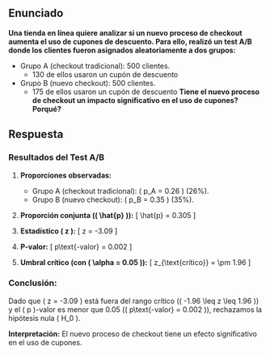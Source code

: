 ## Enunciado

**Una tienda en línea quiere analizar si un nuevo proceso de checkout aumenta el uso de cupones de descuento. Para ello, realizó un test A/B donde los clientes fueron asignados aleatoriamente a dos grupos:**
- Grupo A (checkout tradicional): 500 clientes.
  - 130 de ellos usaron un cupón de descuento
- Grupo B (nuevo checkout): 500 clientes.
  - 175 de ellos usaron un cupón de descuento
**Tiene el nuevo proceso de checkout un impacto significativo en el uso de cupones? Porqué?**

## Respuesta

### Resultados del Test A/B

1. **Proporciones observadas:**
   - Grupo A (checkout tradicional): \( p_A = 0.26 \) (26%).
   - Grupo B (nuevo checkout): \( p_B = 0.35 \) (35%).

2. **Proporción conjunta (\( \hat{p} \)):**
   \[
   \hat{p} = 0.305
   \]

3. **Estadístico \( z \):**
   \[
   z = -3.09
   \]

4. **P-valor:**
   \[
   p\text{-valor} = 0.002
   \]

5. **Umbral crítico (con \( \alpha = 0.05 \)):**
   \[
   z_{\text{crítico}} = \pm 1.96
   \]

### Conclusión:

Dado que \( z = -3.09 \) está fuera del rango crítico (\( -1.96 \leq z \leq 1.96 \)) y el \( p \)-valor es menor que 0.05 (\( p\text{-valor} = 0.002 \)), rechazamos la hipótesis nula \( H_0 \).

**Interpretación:** El nuevo proceso de checkout tiene un efecto significativo en el uso de cupones.
